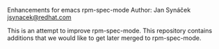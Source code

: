 Enhancements for emacs rpm-spec-mode
Author: Jan Synáček <jsynacek@redhat.com>

This is an attempt to improve rpm-spec-mode. This repository contains
additions that we would like to get later merged to rpm-spec-mode.
